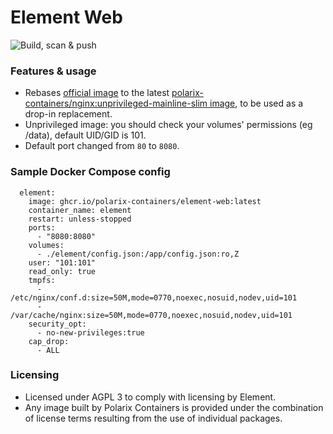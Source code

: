 # Element Web

![Build, scan & push](https://github.com/Polarix-Containers/element-web/actions/workflows/build.yml/badge.svg)

### Features & usage
- Rebases [official image]([https://github.com/acmesh-official/acme.sh/wiki/Run-acme.sh-in-docker](https://github.com/element-hq/element-web)) to the latest [polarix-containers/nginx:unprivileged-mainline-slim image](https://github.com/Polarix-Containers/nginx), to be used as a drop-in replacement.
- Unprivileged image: you should check your volumes' permissions (eg /data), default UID/GID is 101.
- Default port changed from `80` to `8080`.

### Sample Docker Compose config

```
  element:
    image: ghcr.io/polarix-containers/element-web:latest
    container_name: element
    restart: unless-stopped
    ports:
      - "8080:8080"
    volumes:
      - ./element/config.json:/app/config.json:ro,Z
    user: "101:101"
    read_only: true
    tmpfs:
      - /etc/nginx/conf.d:size=50M,mode=0770,noexec,nosuid,nodev,uid=101
      - /var/cache/nginx:size=50M,mode=0770,noexec,nosuid,nodev,uid=101
    security_opt:
      - no-new-privileges:true
    cap_drop:
      - ALL
```

### Licensing
- Licensed under AGPL 3 to comply with licensing by Element.
- Any image built by Polarix Containers is provided under the combination of license terms resulting from the use of individual packages.
